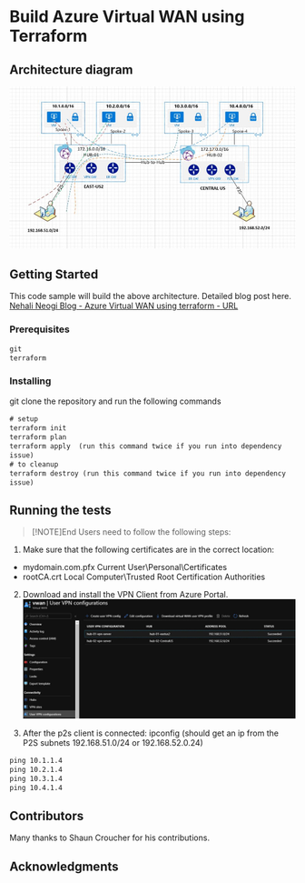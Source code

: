
# Build Azure Virtual WAN using Terraform



## Architecture diagram

![alt text for image](images/vwan-hld.JPG)

## Getting Started




This code sample will build the above architecture. Detailed blog post here.
[Nehali Neogi Blog - Azure Virtual WAN using terraform - URL](https://nehalineogi.blogspot.com/2020/06/Azure-Virtual-WAN-using-Terraform.html)

### Prerequisites

```
git
terraform
```

### Installing

git clone the repository and run the following commands

```
# setup
terraform init
terraform plan
terraform apply  (run this command twice if you run into dependency issue)
# to cleanup
terraform destroy (run this command twice if you run into dependency issue)
```

## Running the tests


> [!NOTE]End Users need to follow the following steps:




1. Make sure that the following certificates are in the correct location:

- mydomain.com.pfx	Current User\Personal\Certificates
- rootCA.crt	Local Computer\Trusted Root Certification Authorities


2.  Download and install the VPN Client from Azure Portal.
 ![alt text for image](images/vpn-client-download.JPG)

3. After the p2s client is connected:
ipconfig (should get an ip from the P2S subnets 192.168.51.0/24 or 192.168.52.0.24)


```
ping 10.1.1.4
ping 10.2.1.4
ping 10.3.1.4
ping 10.4.1.4
```


## Contributors

Many thanks to Shaun Croucher for his contributions.


## Acknowledgments
